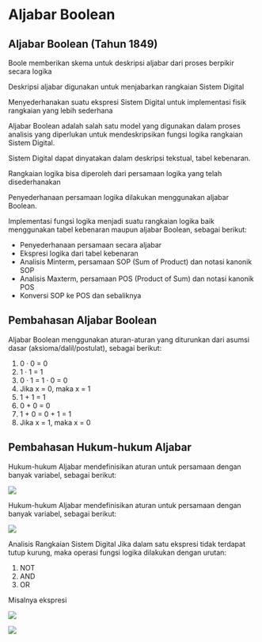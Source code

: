 # Aljabar Boolean

## Aljabar Boolean (Tahun 1849)
Boole memberikan skema untuk deskripsi aljabar dari proses berpikir secara logika

Deskripsi aljabar digunakan untuk menjabarkan rangkaian Sistem Digital

Menyederhanakan suatu ekspresi Sistem Digital untuk implementasi fisik rangkaian yang lebih sederhana

Aljabar Boolean adalah salah satu model yang digunakan dalam proses analisis yang diperlukan untuk mendeskripsikan fungsi logika rangkaian Sistem Digital.

Sistem Digital dapat dinyatakan dalam deskripsi tekstual, tabel kebenaran.

Rangkaian logika bisa diperoleh dari persamaan logika yang telah disederhanakan

Penyederhanaan persamaan logika dilakukan menggunakan aljabar Boolean.

Implementasi fungsi logika menjadi suatu rangkaian logika baik menggunakan tabel kebenaran maupun aljabar Boolean, sebagai berikut:

- Penyederhanaan persamaan secara aljabar
- Ekspresi logika dari tabel kebenaran
- Analisis Minterm, persamaan SOP (Sum of Product) dan notasi kanonik SOP
- Analisis Maxterm, persamaan POS (Product of Sum) dan notasi kanonik POS
- Konversi SOP ke POS dan sebaliknya

## Pembahasan Aljabar Boolean

Aljabar Boolean menggunakan aturan-aturan yang diturunkan dari asumsi dasar (aksioma/dalil/postulat), sebagai berikut:

1. 0 · 0 = 0
2. 1 · 1 = 1
3. 0 · 1 = 1 · 0 = 0
4. Jika x = 0, maka x = 1
5. 1 + 1 = 1
6. 0 + 0 = 0
7. 1 + 0 = 0 + 1 = 1
8. Jika x = 1, maka x = 0

## Pembahasan Hukum-hukum Aljabar
Hukum-hukum Aljabar mendefinisikan aturan untuk persamaan dengan banyak variabel, sebagai berikut:

![](https://kangtain.com/images/1/13/Aljabar_boolean_1.png)

Hukum-hukum Aljabar mendefinisikan aturan untuk persamaan dengan banyak variabel, sebagai berikut:

![](https://kangtain.com/images/c/cd/Aljabar_boolean_2.png)

Analisis Rangkaian Sistem Digital Jika dalam satu ekspresi tidak terdapat tutup kurung, maka operasi fungsi logika dilakukan dengan urutan:

1. NOT
2. AND
3. OR

Misalnya ekspresi

![](https://kangtain.com/images/2/24/Aljabar_boolean_3.png)

![](https://kangtain.com/images/d/d2/Aljabar_boolean_4.png)

